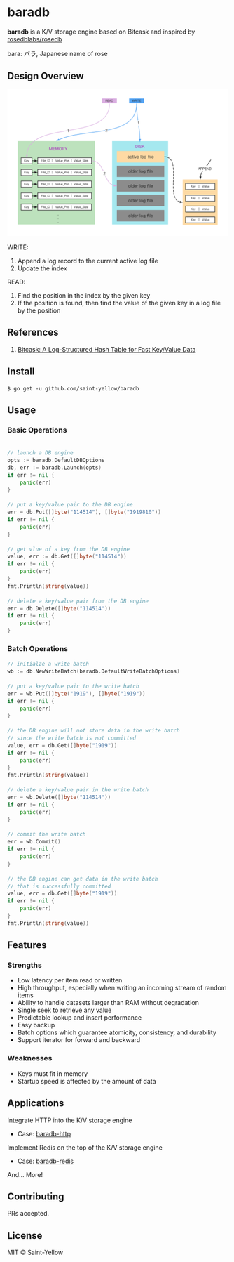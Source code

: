# baradb

**baradb** is a K/V storage engine based on Bitcask and inspired by [rosedblabs/rosedb](https://github.com/rosedblabs/rosedb)

bara: バラ, Japanese name of rose

## Design Overview

![design-overview](https://github.com/saint-yellow/baradb/blob/main/documentation/images/design-overview.png)

WRITE: 
1. Append a log record to the current active log file 
2. Update the index 

READ: 
1. Find the position in the index by the given key 
2. If the position is found, then find the value of the given key in a log file by the position 

## References

1. [Bitcask: A Log-Structured Hash Table for Fast Key/Value Data](https://riak.com/assets/bitcask-intro.pdf)

## Install

```shell 
$ go get -u github.com/saint-yellow/baradb
```

## Usage

### Basic Operations 

```go

// launch a DB engine 
opts := baradb.DefaultDBOptions
db, err := baradb.Launch(opts)
if err != nil {
    panic(err)
}

// put a key/value pair to the DB engine
err = db.Put([]byte("114514"), []byte("1919810"))
if err != nil {
    panic(err)
}

// get vlue of a key from the DB engine  
value, err := db.Get([]byte("114514"))
if err != nil {
    panic(err)
}
fmt.Println(string(value))

// delete a key/value pair from the DB engine
err = db.Delete([]byte("114514"))
if err != nil {
    panic(err)
}
```

### Batch Operations 

```go
// initialze a write batch
wb := db.NewWriteBatch(baradb.DefaultWriteBatchOptions)

// put a key/value pair to the write batch 
err = wb.Put([]byte("1919"), []byte("1919"))
if err != nil {
    panic(err)
}

// the DB engine will not store data in the write batch 
// since the write batch is not committed
value, err = db.Get([]byte("1919"))
if err != nil {
    panic(err)
}
fmt.Println(string(value))

// delete a key/value pair in the write batch 
err = wb.Delete([]byte("114514"))
if err != nil {
    panic(err)
}

// commit the write batch 
err = wb.Commit()
if err != nil {
    panic(err)
}

// the DB engine can get data in the write batch 
// that is successfully committed
value, err = db.Get([]byte("1919"))
if err != nil {
    panic(err)
}
fmt.Println(string(value))
```

## Features 

### Strengths 
- Low latency per item read or written 
- High throughput, especially when writing an incoming stream of random items 
- Ability to handle datasets larger than RAM without degradation 
- Single seek to retrieve any value 
- Predictable lookup and insert performance 
- Easy backup 
- Batch options which guarantee atomicity, consistency, and durability 
- Support iterator for forward and backward 

### Weaknesses
- Keys must fit in memory
- Startup speed is affected by the amount of data

## Applications 

Integrate HTTP into the K/V storage engine 

- Case: [baradb-http](https://github.com/saint-yellow/baradb-http)

Implement Redis on the top of the K/V storage engine

- Case: [baradb-redis](https://github.com/saint-yellow/baradb-redis)

And... More!

## Contributing

PRs accepted.

## License

MIT © Saint-Yellow 
